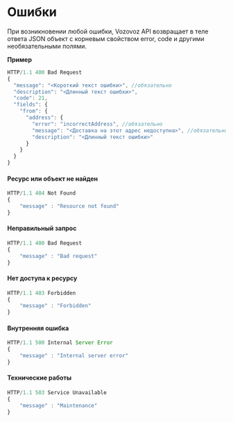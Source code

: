 # Ошибки

При возникновении любой ошибки, Vozovoz API возвращает в теле ответа JSON объект с корневым свойством error, code и другими необязательными полями.

**Пример**

```js
HTTP/1.1 400 Bad Request
{
  "message": "<Короткий текст ошибки>", //обязательно
  "description": "<Длинный текст ошибки>",
  "code": 21,
  "fields": {
    "from": {
      "address": {
        "error": "incorrectAddress", //обязательно
        "message": "<Доставка на этот адрес недоступна>", //обязательно
        "description": "<Длинный текст ошибки>"
      }
    }
  }
}
```

#### Ресурс или объект не найден

```js
HTTP/1.1 404 Not Found
{
    "message" : "Resource not found"
}
```

#### Неправильный запрос

```js
HTTP/1.1 400 Bad Request
{
    "message" : "Bad request"
}
```

#### Нет доступа к ресурсу

```js
HTTP/1.1 403 Forbidden
{
    "message" : "Forbidden"
}
```

#### Внутренняя ошибка

```js
HTTP/1.1 500 Internal Server Error
{
    "message" : "Internal server error"
}
```

#### Технические работы

```js
HTTP/1.1 503 Service Unavailable
{
    "message" : "Maintenance"
}
```

